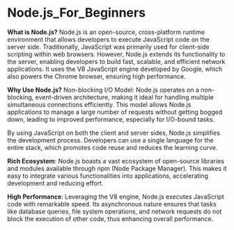 ﻿# Node.js_For_Beginners
 
 **What is Node.js?**
 Node.js is an open-source, cross-platform runtime environment that allows developers to execute JavaScript code on the server side.
 Traditionally, JavaScript was primarily used for client-side scripting within web browsers.
 However, Node.js extends its functionality to the server, enabling developers to build fast, scalable, and efficient network applications. 
 It uses the V8 JavaScript engine developed by Google, which also powers the Chrome browser, ensuring high performance.

 **Why Use Node.js?**
 Non-blocking I/O Model: 
 Node.js operates on a non-blocking, event-driven architecture, making it ideal for handling multiple simultaneous connections efficiently. 
 This model allows Node.js applications to manage a large number of requests without getting bogged down, leading to improved performance, especially for I/O-bound tasks.

 By using JavaScript on both the client and server sides, Node.js simplifies the development process. 
 Developers can use a single language for the entire stack, which promotes code reuse and reduces the learning curve.

**Rich Ecosystem**:
Node.js boasts a vast ecosystem of open-source libraries and modules available through npm (Node Package Manager). 
This makes it easy to integrate various functionalities into applications, accelerating development and reducing effort.

**High Performance**: 
Leveraging the V8 engine, Node.js executes JavaScript code with remarkable speed. 
Its asynchronous nature ensures that tasks like database queries, file system operations, and network requests do not block the execution of other code, thus enhancing overall performance.
